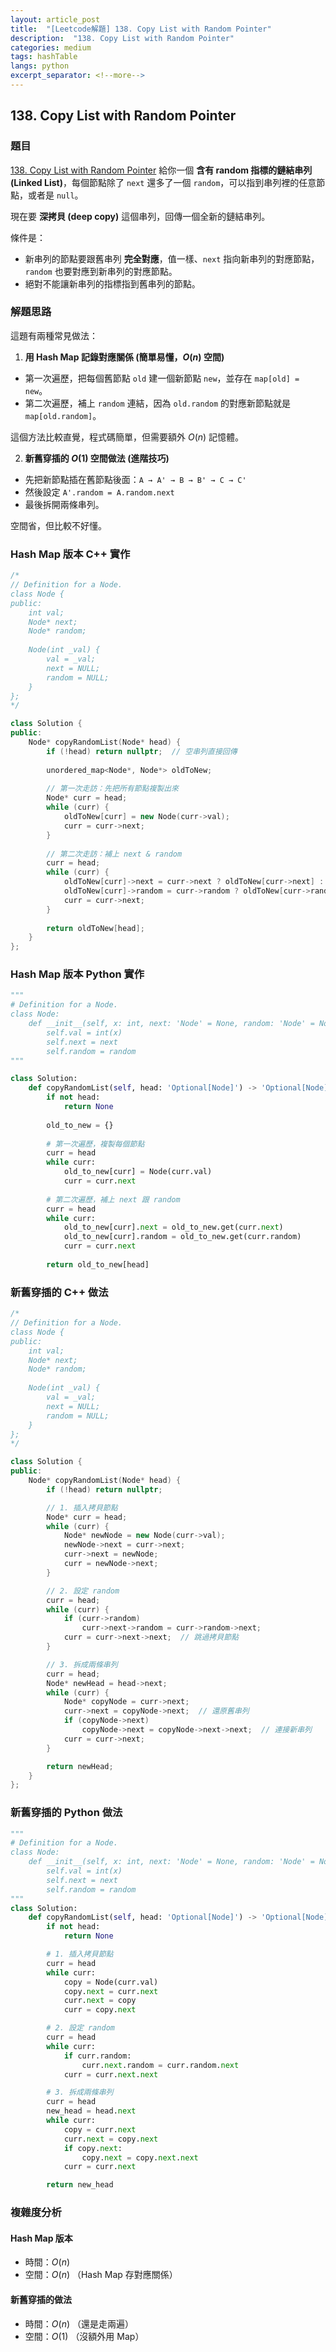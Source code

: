 ```yaml
---
layout: article_post
title:  "[Leetcode解題] 138. Copy List with Random Pointer"
description:  "138. Copy List with Random Pointer"
categories: medium
tags: hashTable
langs: python
excerpt_separator: <!--more-->
---
```


## 138. Copy List with Random Pointer

### 題目
[138. Copy List with Random Pointer](https://leetcode.com/problems/copy-list-with-random-pointer/)
給你一個 **含有 random 指標的鏈結串列 (Linked List)**，每個節點除了 `next` 還多了一個 `random`，可以指到串列裡的任意節點，或者是 `null`。

現在要 **深拷貝 (deep copy)** 這個串列，回傳一個全新的鏈結串列。

條件是：
* 新串列的節點要跟舊串列 **完全對應**，值一樣、`next` 指向新串列的對應節點，`random` 也要對應到新串列的對應節點。
* 絕對不能讓新串列的指標指到舊串列的節點。


### 解題思路

這題有兩種常見做法：

1. **用 Hash Map 記錄對應關係 (簡單易懂，$O(n)$ 空間)**

* 第一次遍歷，把每個舊節點 `old` 建一個新節點 `new`，並存在 `map[old] = new`。
* 第二次遍歷，補上 `random` 連結，因為 `old.random` 的對應新節點就是 `map[old.random]`。

這個方法比較直覺，程式碼簡單，但需要額外 $O(n)$ 記憶體。

2. **新舊穿插的 $O(1)$ 空間做法 (進階技巧)**

* 先把新節點插在舊節點後面：`A → A' → B → B' → C → C'`
* 然後設定 `A'.random = A.random.next`
* 最後拆開兩條串列。

空間省，但比較不好懂。


### **Hash Map 版本** C++ 實作
```cpp
/*
// Definition for a Node.
class Node {
public:
    int val;
    Node* next;
    Node* random;
    
    Node(int _val) {
        val = _val;
        next = NULL;
        random = NULL;
    }
};
*/

class Solution {
public:
    Node* copyRandomList(Node* head) {
        if (!head) return nullptr;  // 空串列直接回傳
        
        unordered_map<Node*, Node*> oldToNew;
        
        // 第一次走訪：先把所有節點複製出來
        Node* curr = head;
        while (curr) {
            oldToNew[curr] = new Node(curr->val);
            curr = curr->next;
        }
        
        // 第二次走訪：補上 next & random
        curr = head;
        while (curr) {
            oldToNew[curr]->next = curr->next ? oldToNew[curr->next] : nullptr;
            oldToNew[curr]->random = curr->random ? oldToNew[curr->random] : nullptr;
            curr = curr->next;
        }
        
        return oldToNew[head];
    }
};
```


### **Hash Map 版本** Python 實作
```python
"""
# Definition for a Node.
class Node:
    def __init__(self, x: int, next: 'Node' = None, random: 'Node' = None):
        self.val = int(x)
        self.next = next
        self.random = random
"""

class Solution:
    def copyRandomList(self, head: 'Optional[Node]') -> 'Optional[Node]':
        if not head:
            return None
        
        old_to_new = {}
        
        # 第一次遍歷，複製每個節點
        curr = head
        while curr:
            old_to_new[curr] = Node(curr.val)
            curr = curr.next
        
        # 第二次遍歷，補上 next 跟 random
        curr = head
        while curr:
            old_to_new[curr].next = old_to_new.get(curr.next)
            old_to_new[curr].random = old_to_new.get(curr.random)
            curr = curr.next
        
        return old_to_new[head]
```


### 新舊穿插的 C++ 做法

```cpp
/*
// Definition for a Node.
class Node {
public:
    int val;
    Node* next;
    Node* random;
    
    Node(int _val) {
        val = _val;
        next = NULL;
        random = NULL;
    }
};
*/

class Solution {
public:
    Node* copyRandomList(Node* head) {
        if (!head) return nullptr;

        // 1. 插入拷貝節點
        Node* curr = head;
        while (curr) {
            Node* newNode = new Node(curr->val);
            newNode->next = curr->next;
            curr->next = newNode;
            curr = newNode->next;
        }

        // 2. 設定 random
        curr = head;
        while (curr) {
            if (curr->random)
                curr->next->random = curr->random->next;
            curr = curr->next->next;  // 跳過拷貝節點
        }

        // 3. 拆成兩條串列
        curr = head;
        Node* newHead = head->next;
        while (curr) {
            Node* copyNode = curr->next;
            curr->next = copyNode->next;  // 還原舊串列
            if (copyNode->next)
                copyNode->next = copyNode->next->next;  // 連接新串列
            curr = curr->next;
        }

        return newHead;
    }
};
```

### 新舊穿插的 Python 做法
```python
"""
# Definition for a Node.
class Node:
    def __init__(self, x: int, next: 'Node' = None, random: 'Node' = None):
        self.val = int(x)
        self.next = next
        self.random = random
"""
class Solution:
    def copyRandomList(self, head: 'Optional[Node]') -> 'Optional[Node]':
        if not head:
            return None

        # 1. 插入拷貝節點
        curr = head
        while curr:
            copy = Node(curr.val)
            copy.next = curr.next
            curr.next = copy
            curr = copy.next

        # 2. 設定 random
        curr = head
        while curr:
            if curr.random:
                curr.next.random = curr.random.next
            curr = curr.next.next

        # 3. 拆成兩條串列
        curr = head
        new_head = head.next
        while curr:
            copy = curr.next
            curr.next = copy.next
            if copy.next:
                copy.next = copy.next.next
            curr = curr.next

        return new_head
```

### 複雜度分析

#### Hash Map 版本
* 時間：$O(n)$
* 空間：$O(n)$ （Hash Map 存對應關係）

#### 新舊穿插的做法
* 時間：$O(n)$ （還是走兩遍）
* 空間：$O(1)$ （沒額外用 Map）
